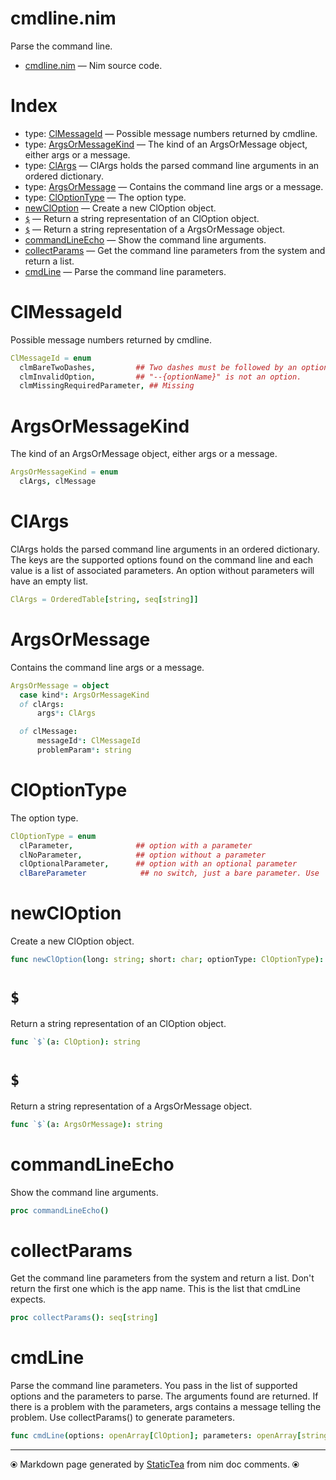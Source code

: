 # cmdline.nim

Parse the command line.

* [cmdline.nim](../src/cmdline.nim) &mdash; Nim source code.
# Index

* type: [ClMessageId](#clmessageid) &mdash; Possible message numbers returned by cmdline.
* type: [ArgsOrMessageKind](#argsormessagekind) &mdash; The kind of an ArgsOrMessage object, either args or a message.
* type: [ClArgs](#clargs) &mdash; ClArgs holds the parsed command line arguments in an ordered dictionary.
* type: [ArgsOrMessage](#argsormessage) &mdash; Contains the command line args or a message.
* type: [ClOptionType](#cloptiontype) &mdash; The option type.
* [newClOption](#newcloption) &mdash; Create a new ClOption object.
* [`$`](#) &mdash; Return a string representation of an ClOption object.
* [`$`](#-1) &mdash; Return a string representation of a ArgsOrMessage object.
* [commandLineEcho](#commandlineecho) &mdash; Show the command line arguments.
* [collectParams](#collectparams) &mdash; Get the command line parameters from the system and return a list.
* [cmdLine](#cmdline) &mdash; Parse the command line parameters.

# ClMessageId

Possible message numbers returned by cmdline.

```nim
ClMessageId = enum
  clmBareTwoDashes,         ## Two dashes must be followed by an option name.
  clmInvalidOption,         ## "--{optionName}" is not an option.
  clmMissingRequiredParameter, ## Missing
```

# ArgsOrMessageKind

The kind of an ArgsOrMessage object, either args or a message.

```nim
ArgsOrMessageKind = enum
  clArgs, clMessage
```

# ClArgs

ClArgs holds the parsed command line arguments in an ordered dictionary. The keys are the supported options found on the command line and each value is a list of associated parameters. An option without parameters will have an empty list.

```nim
ClArgs = OrderedTable[string, seq[string]]
```

# ArgsOrMessage

Contains the command line args or a message.

```nim
ArgsOrMessage = object
  case kind*: ArgsOrMessageKind
  of clArgs:
      args*: ClArgs

  of clMessage:
      messageId*: ClMessageId
      problemParam*: string


```

# ClOptionType

The option type.

```nim
ClOptionType = enum
  clParameter,              ## option with a parameter
  clNoParameter,            ## option without a parameter
  clOptionalParameter,      ## option with an optional parameter
  clBareParameter            ## no switch, just a bare parameter. Use '_' for the short name.
```

# newClOption

Create a new ClOption object.

```nim
func newClOption(long: string; short: char; optionType: ClOptionType): ClOption
```

# `$`

Return a string representation of an ClOption object.

```nim
func `$`(a: ClOption): string
```

# `$`

Return a string representation of a ArgsOrMessage object.

```nim
func `$`(a: ArgsOrMessage): string
```

# commandLineEcho

Show the command line arguments.

```nim
proc commandLineEcho()
```

# collectParams

Get the command line parameters from the system and return a list. Don't return the first one which is the app name. This is the list that cmdLine expects.

```nim
proc collectParams(): seq[string]
```

# cmdLine

Parse the command line parameters.  You pass in the list of supported options and the parameters to parse. The arguments found are returned. If there is a problem with the parameters, args contains a message telling the problem. Use collectParams() to generate parameters.

```nim
func cmdLine(options: openArray[ClOption]; parameters: openArray[string]): ArgsOrMessage
```


---
⦿ Markdown page generated by [StaticTea](https://github.com/flenniken/statictea/) from nim doc comments. ⦿

